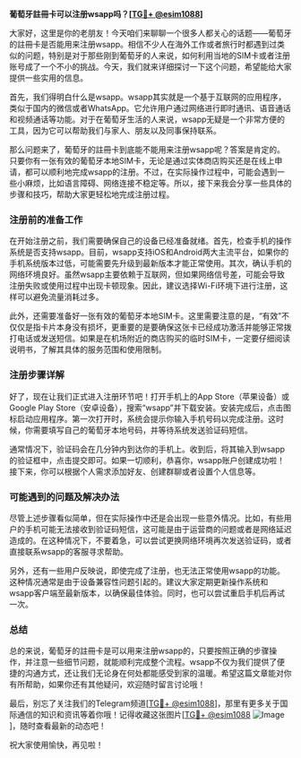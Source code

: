 **葡萄牙註冊卡可以注册wsapp吗？[[TG💪+ @esim1088](https://t.me/s/esim1088)]**

大家好，这里是你的老朋友！今天咱们来聊聊一个很多人都关心的话题——葡萄牙的註冊卡是否能用来注册wsapp。相信不少人在海外工作或者旅行时都遇到过类似的问题，特别是对于那些刚到葡萄牙的人来说，如何利用当地的SIM卡或者注册账号成了一个不小的挑战。今天，我们就来详细探讨一下这个问题，希望能给大家提供一些实用的信息。

首先，我们得明白什么是wsapp。wsapp其实就是一个基于互联网的应用程序，类似于国内的微信或者WhatsApp。它允许用户通过网络进行即时通讯、语音通话和视频通话等功能。对于在葡萄牙生活的人来说，wsapp无疑是一个非常方便的工具，因为它可以帮助我们与家人、朋友以及同事保持联系。

那么问题来了，葡萄牙的註冊卡到底能不能用来注册wsapp呢？答案是肯定的。只要你有一张有效的葡萄牙本地SIM卡，无论是通过实体商店购买还是在线上申请，都可以顺利地完成wsapp的注册。不过，在实际操作过程中，可能会遇到一些小麻烦，比如语言障碍、网络连接不稳定等。所以，接下来我会分享一些具体的步骤和技巧，帮助大家更轻松地完成注册过程。

### 注册前的准备工作

在开始注册之前，我们需要确保自己的设备已经准备就绪。首先，检查手机的操作系统是否支持wsapp。目前，wsapp支持iOS和Android两大主流平台，如果你的手机系统版本过低，可能需要先升级到最新版本才能正常使用。其次，确认手机的网络环境良好。虽然wsapp主要依赖于互联网，但如果网络信号差，可能会导致注册失败或使用过程中出现卡顿现象。因此，建议选择Wi-Fi环境下进行注册，这样可以避免流量消耗过多。

此外，还需要准备好一张有效的葡萄牙本地SIM卡。这里需要注意的是，“有效”不仅仅是指卡片本身没有损坏，更重要的是要确保这张卡已经成功激活并能够正常拨打电话或发送短信。如果是在机场附近的商店购买的临时SIM卡，一定要仔细阅读说明书，了解其具体的服务范围和使用限制。

### 注册步骤详解

好了，现在让我们正式进入注册环节吧！打开手机上的App Store（苹果设备）或Google Play Store（安卓设备），搜索“wsapp”并下载安装。安装完成后，点击图标启动应用程序。第一次打开时，系统会提示你输入手机号码以完成注册。这时候，你需要填写自己的葡萄牙本地号码，并等待系统发送验证码短信。

通常情况下，验证码会在几分钟内到达你的手机上。收到后，将其输入到wsapp的验证框中，点击提交即可。如果一切顺利，恭喜你，wsapp账户创建成功啦！接下来，你可以根据个人需求添加好友、创建群聊或者设置个人信息等。

### 可能遇到的问题及解决办法

尽管上述步骤看似简单，但在实际操作中还是会出现一些意外情况。比如，有些用户的手机可能无法接收到验证码短信，这可能是由于运营商的问题或者是网络延迟造成的。在这种情况下，不要着急，可以尝试更换网络环境再次发送验证码，或者直接联系wsapp的客服寻求帮助。

另外，还有一些用户反映说，即使完成了注册，也无法正常使用wsapp的功能。这种情况通常是由于设备兼容性问题引起的。建议大家定期更新操作系统和wsapp客户端至最新版本，以确保最佳体验。同时，也可以尝试重启手机后再试一次。

### 总结

总的来说，葡萄牙的註冊卡是可以用来注册wsapp的，只要按照正确的步骤操作，并注意一些细节问题，就能顺利完成整个流程。wsapp不仅为我们提供了便捷的沟通方式，还让我们无论身在何处都能感受到家的温暖。希望这篇文章能对你有所帮助，如果你还有其他疑问，欢迎随时留言讨论哦！

最后，别忘了关注我们的Telegram频道[[TG💪+ @esim1088](https://t.me/s/esim1088)]，那里有更多关于国际通信的知识和资讯等着你哦！记得收藏这张图片[[TG💪+ @esim1088](https://t.me/s/esim1088) ![Image](https://i.postimg.cc/4NQfJmqS/Snipaste-2025-05-13-00-14-12.png)]，随时查看最新的动态吧！

祝大家使用愉快，再见啦！